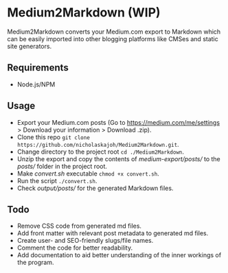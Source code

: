 # Medium2Markdown (WIP)
Medium2Markdown converts your Medium.com export to Markdown which can be easily imported into other blogging platforms like CMSes and static site generators.

## Requirements
- Node.js/NPM

## Usage
- Export your Medium.com posts (Go to https://medium.com/me/settings > Download your information > Download .zip).
- Clone this repo `git clone https://github.com/nicholaskajoh/Medium2Markdown.git`.
- Change directory to the project root `cd ./Medium2Markdown`.
- Unzip the export and copy the contents of _medium-export/posts/_ to the _posts/_ folder in the project root.
- Make _convert.sh_ executable `chmod +x convert.sh`.
- Run the script `./convert.sh`.
- Check _output/posts/_ for the generated Markdown files.

## Todo
- Remove CSS code from generated md files.
- Add front matter with relevant post metadata to generated md files.
- Create user- and SEO-friendly slugs/file names. 
- Comment the code for better readability.
- Add documentation to aid better understanding of the inner workings of the program.